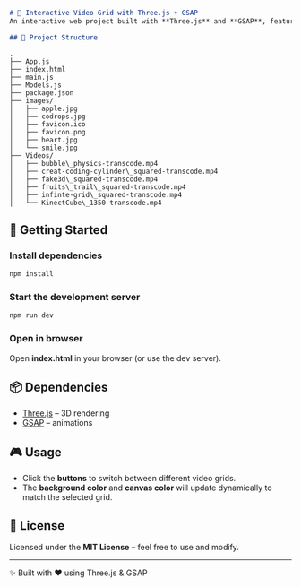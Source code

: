 

```markdown
# 🎥 Interactive Video Grid with Three.js + GSAP
An interactive web project built with **Three.js** and **GSAP**, featuring dynamic video grids, background transitions, and responsive animations.

## 📂 Project Structure
```

```
.
├── App.js
├── index.html
├── main.js
├── Models.js
├── package.json
├── images/
│   ├── apple.jpg
│   ├── codrops.jpg
│   ├── favicon.ico
│   ├── favicon.png
│   ├── heart.jpg
│   └── smile.jpg
├── Videos/
│   ├── bubble\_physics-transcode.mp4
│   ├── creat-coding-cylinder\_squared-transcode.mp4
│   ├── fake3d\_squared-transcode.mp4
│   ├── fruits\_trail\_squared-transcode.mp4
│   ├── infinte-grid\_squared-transcode.mp4
│   └── KinectCube\_1350-transcode.mp4

````

## 🚀 Getting Started
### Install dependencies
```bash
npm install
````

### Start the development server

```bash
npm run dev
```

### Open in browser

Open **index.html** in your browser (or use the dev server).

## 📦 Dependencies

* [Three.js](https://threejs.org/) – 3D rendering
* [GSAP](https://greensock.com/gsap/) – animations

## 🎮 Usage

* Click the **buttons** to switch between different video grids.
* The **background color** and **canvas color** will update dynamically to match the selected grid.

## 📜 License

Licensed under the **MIT License** – feel free to use and modify.

---

✨ Built with ❤️ using Three.js & GSAP


